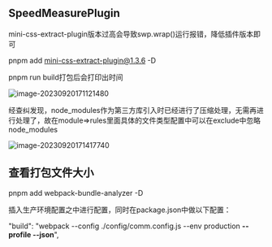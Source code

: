 ## SpeedMeasurePlugin

mini-css-extract-plugin版本过高会导致swp.wrap()运行报错，降低插件版本即可

pnpm add mini-css-extract-plugin@1.3.6 -D



pnpm run build打包后会打印出时间

![image-20230920171121480](C:\Users\XANA\AppData\Roaming\Typora\typora-user-images\image-20230920171121480.png)



经查纠发现，node_modules作为第三方库引入时已经进行了压缩处理，无需再进行处理了，故在module=>rules里面具体的文件类型配置中可以在exclude中忽略node_modules

![image-20230920171417740](C:\Users\XANA\AppData\Roaming\Typora\typora-user-images\image-20230920171417740.png)

## 查看打包文件大小

pnpm add webpack-bundle-analyzer -D

插入生产环境配置之中进行配置，同时在package.json中做以下配置：

  "build": "webpack --config ./config/comm.config.js --env production **--profile --json**",